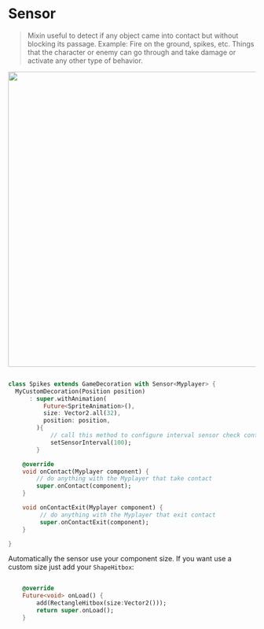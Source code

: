 # Sensor

> Mixin useful to detect if any object came into contact but without blocking its passage.
Example: Fire on the ground, spikes, etc. Things that the character or enemy can go through and take damage or activate any other type of behavior.

<img src="../../_media/sensor.gif" width="600"/>

```dart

class Spikes extends GameDecoration with Sensor<Myplayer> {
  MyCustomDecoration(Position position)
      : super.withAnimation(
          Future<SpriteAnimation>(),
          size: Vector2.all(32),
          position: position,
        ){
            // call this method to configure interval sensor check contact. default 100 milliseconds.
            setSensorInterval(100);
        }

    @override
    void onContact(Myplayer component) {
        // do anything with the Myplayer that take contact
        super.onContact(component);
    }

    void onContactExit(Myplayer component) {
         // do anything with the Myplayer that exit contact
         super.onContactExit(component);
    }

}
```


Automatically the sensor use your component size. If you want use a custom size just add your `ShapeHitbox`:

```dart

    @override
    Future<void> onLoad() {
        add(RectangleHitbox(size:Vector2()));
        return super.onLoad();
    }

```